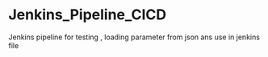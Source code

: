 # Jenkins_Pipeline_CICD
Jenkins pipeline for testing , loading parameter from json ans use in jenkins file
